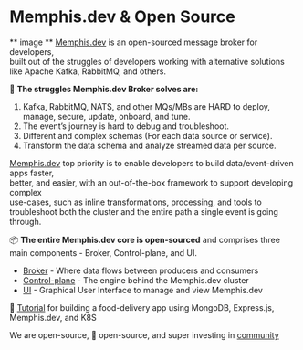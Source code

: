 # Memphis.dev & Open Source
** image **
[Memphis.dev](https://bit.ly/3z60CML "Memphis.dev") is an open-sourced message broker for developers,<br>built out of the struggles of developers working with alternative solutions like Apache Kafka, RabbitMQ, and others.<br>

:wrench: **The struggles Memphis.dev Broker solves are:**<br>
1. Kafka, RabbitMQ, NATS, and other MQs/MBs are HARD to deploy, manage, secure, update, onboard, and tune.
2. The event’s journey is hard to debug and troubleshoot.
3. Different and complex schemas (For each data source or service).
4. Transform the data schema and analyze streamed data per source.

[Memphis.dev](https://bit.ly/3z60CML "Memphis.dev") top priority is to enable developers to build data/event-driven apps faster,<br>better, and easier, with an out-of-the-box framework to support developing complex<br>use-cases, such as inline transformations, processing, and tools to troubleshoot both the cluster and the entire path a single event is going through.

:package: **The entire Memphis.dev core is open-sourced** and comprises three main components - Broker, Control-plane, and UI.
- [Broker](https://bit.ly/38TN640 "Broker") - Where data flows between producers and consumers
- [Control-plane](https://bit.ly/3t2HTOu "Control-plane") - The engine behind the Memphis.dev cluster
- [UI](https://bit.ly/3POXhYj "UI") - Graphical User Interface to manage and view Memphis.dev

:notebook_with_decorative_cover: [Tutorial](https://bit.ly/3z7e6I6 "Tutorial") for building a food-delivery app using MongoDB, Express.js, Memphis.dev, and K8S

We are open-source, :blue_heart: open-source, and super investing in [community](https://bit.ly/3N25WEU "community")
